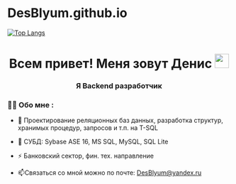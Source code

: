 # DesBlyum.github.io
[![Top Langs](https://github-readme-stats.vercel.app/api/top-langs/?username=DesBlyum&layout=compact)](https://github.com/anuraghazra/github-readme-stats)
<html lang="ru">
<head>
    <meta charset="UTF-8">
    <meta name="viewport" content="width=device-width, initial-scale=1.0">
</head>
<body>

<div class="header">
    <h1 align="center">Всем привет! Меня зовут Денис</a> 
    <img src="https://github.com/blackcater/blackcater/raw/main/images/Hi.gif" height="32"/></h1>
    <h3 align="center">Я Backend разработчик</h3>
</div>
</body>
</html>

### :man_technologist: Обо мне :
- :telescope: Проектирование реляционных баз данных, разработка структур, хранимых процедур, запросов и т.п. на T-SQL

- :seedling: СУБД: Sybase ASE 16, MS SQL, MySQL, SQL Lite

- :zap: Банковский сектор, фин. тех. направление

- :mailbox:Связаться со мной можно по почте: DesBlyum@yandex.ru

